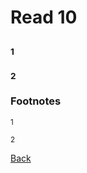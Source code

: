 # Read 10

##

### <sup>1</sup>

### <sup>2</sup>

### Footnotes

<sup>1</sup>

<sup>2</sup>

[Back](/reading-notes/401/401-TOC.html)